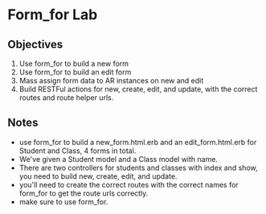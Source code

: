 # Form_for Lab

## Objectives

1. Use form_for to build a new form
2. Use form_for to build an edit form
3. Mass assign form data to AR instances on new and edit
4. Build RESTFul actions for new, create, edit, and update, with the correct routes and route helper urls.

## Notes

 - use form_for to build a new_form.html.erb and an edit_form.html.erb for Student and Class, 4 forms in total.
 - We've given a Student model and a Class model with name.
 - There are two controllers for students and classes with index and show, you need to build new, create, edit, and update.
 - you'll need to create the correct routes with the correct names for form_for to get the route urls correctly.
 - make sure to use form_for.
